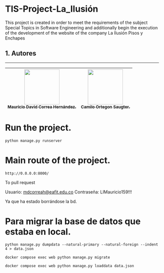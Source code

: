 # TIS-Project-La_Ilusión
This project is created in order to meet the requirements of the subject Special Topics in Software Engineering and additionally begin the execution of the development of the website of the company La Ilusión Pisos y Enchapes

## 1. Autores
---
[<img src="https://avatars.githubusercontent.com/u/81777898?s=400&u=2eeba9c363f9c474c7fb419ef36562e2d2b6b866&v=4" width=115><br><sub>Mauricio David Correa Hernández.</sub>](https://github.com/MauricioDCH) | [<img src="https://avatars.githubusercontent.com/u/88986744?v=4" width=115><br><sub>Camilo Ortegon Saugter.</sub>](https://github.com/cortegons) |  
| :----------------------------------------------------------------------------------------------------------------------------------------------------------------------------------------------------------: |:----------------------------------------------------------------------------------------------------------------------------------------------------------------------------------------------------------: |

# Run the project.

```bash
python manage.py runserver
```

# Main route of the project.
```bash
http://0.0.0.0:8000/
```
To pull request

Usuario: mdcorreah@eafit.edu.co
Contraseña: LIMauricio159!!!

Ya que ha estado borrándose la bd.

# Para migrar la base de datos que estaba en local.

```
python manage.py dumpdata --natural-primary --natural-foreign --indent 4 > data.json
```

```
docker compose exec web python manage.py migrate
```

```
docker compose exec web python manage.py loaddata data.json
```
